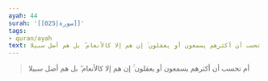 ```yaml
---
ayah: 44
surah: '[[025|سورة]]'
tags:
- quran/ayah
text: أم تحسب أن أكثرهم يسمعون أو يعقلون ۚ إن هم إلا كالأنعام ۖ بل هم أضل سبيلا
---
```

> أم تحسب أن أكثرهم يسمعون أو يعقلون ۚ إن هم إلا كالأنعام ۖ بل هم أضل سبيلا
